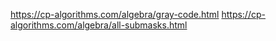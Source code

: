 https://cp-algorithms.com/algebra/gray-code.html
https://cp-algorithms.com/algebra/all-submasks.html
